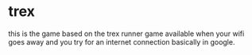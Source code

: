 # trex
this is the game based on the trex runner game available when your wifi goes away and you try for an internet connection basically in google.
